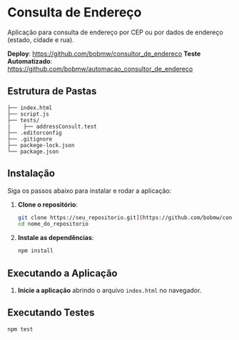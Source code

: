 # Consulta de Endereço

Aplicação para consulta de endereço por CEP ou por dados de endereço (estado, cidade e rua).

**Deploy**: https://github.com/bobmw/consultor_de_endereco
**Teste Automatizado**: https://github.com/bobmw/automacao_consultor_de_endereco

## Estrutura de Pastas

```
├── index.html
├── script.js
├── tests/
|    ├── addressConsult.test
├── .editorconfig
├── .gitignore
├── packege-lock.json
└── package.json
```

## Instalação

Siga os passos abaixo para instalar e rodar a aplicação:

1. **Clone o repositório**:

   ```bash
   git clone https://seu_repositorio.git](https://github.com/bobmw/consultor_de_endereco)
   cd nome_do_repositorio
   ```

2. **Instale as dependências**:

   ```bash
   npm install
   ```

## Executando a Aplicação

1. **Inicie a aplicação** abrindo o arquivo `index.html` no navegador.

## Executando Testes

   ```bash
   npm test
   ```
